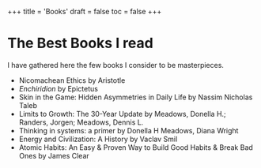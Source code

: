 +++
title = 'Books'
draft = false
toc = false
+++

# The Best Books I read

I have gathered here the few books I consider to be masterpieces.

- Nicomachean Ethics by Aristotle
- _Enchiridion_ by Epictetus
- Skin in the Game: Hidden Asymmetries in Daily Life by Nassim Nicholas Taleb
- Limits to Growth: The 30-Year Update by Meadows, Donella H.; Randers, Jorgen; Meadows, Dennis L.
- Thinking in systems: a primer by Donella H Meadows, Diana Wright
- Energy and Civilization: A History by Vaclav Smil
- Atomic Habits: An Easy & Proven Way to Build Good Habits & Break Bad Ones by James Clear
 
